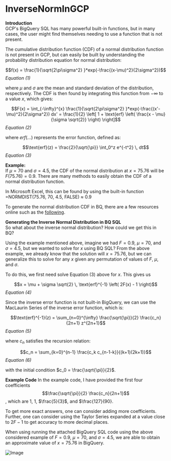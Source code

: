 # InverseNormInGCP

**Introduction**<br>
GCP's BigQuery SQL has many powerful built-in functions, but in many cases, the user might find themselves needing to use a function that is not present.

The cumulative distribution function (CDF) of a normal distribution function is not present in GCP, but can easily be built by understanding the probability distribution equation for normal distribution:

$$f(x) = \frac{1}{\sqrt{2\pi\sigma^2} }*exp(-\frac{(x-\mu)^2}{2\sigma^2})$$ _Equation (1)_

where $`\mu`$ and  $`\sigma`$ are the mean and standard deviation of the distribution, respectively.  The CDF is then found by integrating this function from $`-\infty`$ to a value $`x`$, which gives:

$$F(x) = \int_{-\infty}^{x} \frac{1}{\sqrt{2\pi\sigma^2} }*exp(-\frac{(x'-\mu)^2}{2\sigma^2})  dx' = \frac{1}{2} \left[ 1 + \text{erf} \left( \frac{x - \mu}{\sigma \sqrt{2}} \right) \right]$$ _Equation (2)_

where $`erf(...)`$ represents the error function, defined as:

$$\text{erf}(z) = \frac{2}{\sqrt{\pi}} \int_0^z e^{-t^2} \, dt$$ _Equation (3)_

**Example:**<br>
If $`\mu = 70`$ and  $`\sigma = 4.5`$, the CDF of the normal distribution at $`x = 75.76`$ will be $`F(75.76) = 0.9`$.
There are many methods to easily obtain the CDF of a normal distribution function. 

In Microsoft Excel, this can be found by using the built-in function
=NORMDIST(75.76, 70, 4.5, FALSE) $`\approx`$ 0.9

To generate the normal distribution CDF in BQ, there are a few resources online such as the [following](https://stackoverflow.com/questions/50817194/generate-normally-distributed-series-using-bigquery).

**Generating the Inverse Normal Distribution in BQ SQL**<br>
So what about the inverse normal distribution? How could we get this in BQ?

Using the example mentioned above, imagine we had $`F = 0.9`$, $`\mu = 70`$, and  $`\sigma = 4.5`$, but we wanted to solve for $`x`$ using BQ SQL? From the above example, we already know that the solution will $`x = 75.76`$, but we can generalize this to solve for any $`x`$ given any permutation of values of $`F`$, $`\mu`$, and  $`\sigma`$.

To do this, we first need solve Equation (3) above for $`x`$. This gives us

$$x = \mu + \sigma \sqrt{2} \, \text{erf}^{-1} \left( 2F(x) - 1 \right)$$ _Equation (4)_

Since the inverse error function is not built-in BigQuery, we can use the MacLaurin Series of the inverse error function, which is:


$$\text{erf}^{-1}(z) = \sum_{n=0}^{\infty} \frac{\sqrt{\pi}}{2} \frac{c_n}{2n+1} z^{2n+1}$$ _Equation (5)_

where $`c_n`$ satisfies the recursion relation:

$$c_n = \sum_{k=0}^{n-1} \frac{c_k c_{n-1-k}}{(k+1)(2k+1)}$$  _Equation (6)_

with the initial condition $`c_0 = \frac{\sqrt{\pi}}{2}`$.


**Example Code**
In the example code, I have provided the first four coefficients $$\frac{\sqrt{\pi}}{2} \frac{c_n}{2n+1}$$, which are $1$, $1$, $\frac{5}{3}$, and $\frac{127}{90}.

To get more exact answers, one can consider adding more coefficients. Further, one can consider using the Taylor Series expanded at a value close to $2F-1$ to get accuracy to more decimal places.

When using running the attached BigQuery SQL code using the above considered example of $`F = 0.9`$, $`\mu = 70`$, and  $`\sigma = 4.5`$, we are able to obtain an approximate value of $`x = 75.76`$ in BigQuery.



![Image](https://github.com/users/skhodor/projects/1/assets/77984394/b436387b-fbf4-490a-9314-39cc760a2185)
